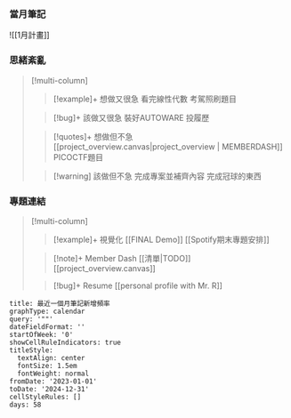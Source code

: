 ### 當月筆記

![[1月計畫]]


### 思緒紊亂
> [!multi-column]
>
>> [!example]+ 想做又很急
>> 看完線性代數
>> 考駕照刷題目
>
>
>> [!bug]+ 該做又很急
>> 裝好AUTOWARE
>> 投履歷
>
>>[!quotes]+ 想做但不急
>>[[project_overview.canvas|project_overview | MEMBERDASH]]
>>PICOCTF題目
>
>>[!warning] 該做但不急
>>完成專案並補齊內容
>>完成冠球的東西


### 專題連結
> [!multi-column]
>
>> [!example]+ 視覺化
>>[[FINAL Demo]]
>>[[Spotify期末專題安排]]
>
>> [!note]+ Member Dash
>> [[清單|TODO]]
>>[[project_overview.canvas]]
>
>> [!bug]+ Resume
>> [[personal profile with Mr. R]]
>

```contributionGraph
title: 最近一個月筆記新增頻率
graphType: calendar
query: '""'
dateFieldFormat: ''
startOfWeek: '0'
showCellRuleIndicators: true
titleStyle:
  textAlign: center
  fontSize: 1.5em
  fontWeight: normal
fromDate: '2023-01-01'
toDate: '2024-12-31'
cellStyleRules: []
days: 58

```

